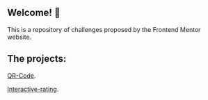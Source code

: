 ## Welcome! 👋
This is a repository of challenges proposed by the Frontend Mentor website.

## The projects:
[QR-Code](https://qr-code-six-umber.vercel.app/).

[Interactive-rating](https://interactive-rating-sigma.vercel.app/).